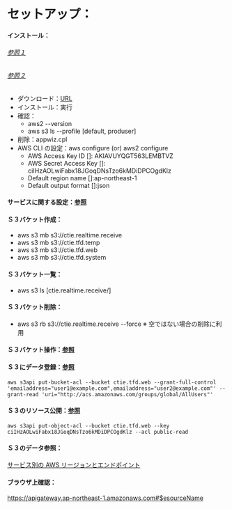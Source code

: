 # セットアップ：
#### インストール：
###### [参照１](https://docs.aws.amazon.com/ja_jp/cli/latest/userguide/cli-chap-welcome.html)

###### [参照２](https://docs.aws.amazon.com/ja_jp/cli/latest/userguide/install-cliv2.html)


* ダウンロード：[URL](https://d1vvhvl2y92vvt.cloudfront.net/AWSCLIV2.msi)
* インストール：実行
* 確認：
   * aws2 --version
   * aws s3 ls --profile [default, produser]
* 削除：appwiz.cpl
* AWS CLI の設定：aws configure (or) aws2 configure
   * AWS Access Key ID []: AKIAVUYQGT563LEMBTVZ
   * AWS Secret Access Key []: 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
   * Default region name []:ap-northeast-1
   * Default output format []:json

#### サービスに関する設定：[参照](https://docs.aws.amazon.com/ja_jp/cli/latest/userguide/cli-configure-files.html#cli-configure-files-global)


#### Ｓ３バケット作成：
* aws s3 mb s3://ctie.realtime.receive
* aws s3 mb s3://ctie.tfd.temp
* aws s3 mb s3://ctie.tfd.web
* aws s3 mb s3://ctie.tfd.system


#### Ｓ３バケット一覧：
* aws s3 ls [ctie.realtime.receive/]

#### Ｓ３バケット削除：
* aws s3 rb s3://ctie.realtime.receive --force
※ 空ではない場合の削除に利用

#### Ｓ３バケット操作：[参照](https://github.com/awsdocs/aws-doc-sdk-examples/tree/master/javascript/example_code/s3)


#### Ｓ３にデータ登録：[参照](https://docs.aws.amazon.com/cli/latest/reference/s3/cp.html)

```
aws s3api put-bucket-acl --bucket ctie.tfd.web --grant-full-control 'emailaddress="user1@example.com",emailaddress="user2@example.com"' --grant-read 'uri="http://acs.amazonaws.com/groups/global/AllUsers"'
```



#### Ｓ３のリソース公開：[参照](https://docs.aws.amazon.com/ja_jp/cli/latest/userguide/cli-services-s3-commands.html)

```
aws s3api put-object-acl --bucket ctie.tfd.web --key ciIHzAOLwiFabx18JGoqDNsTzo6kMDiDPCOgdKlz --acl public-read
```

#### Ｓ３のデータ参照：
[サービス別の AWS リージョンとエンドポイント](https://docs.aws.amazon.com/ja_jp/general/latest/gr/rande.html#endpoint-tables)


#### ブラウザ上確認：
https://apigateway.ap-northeast-1.amazonaws.com#$esourceName